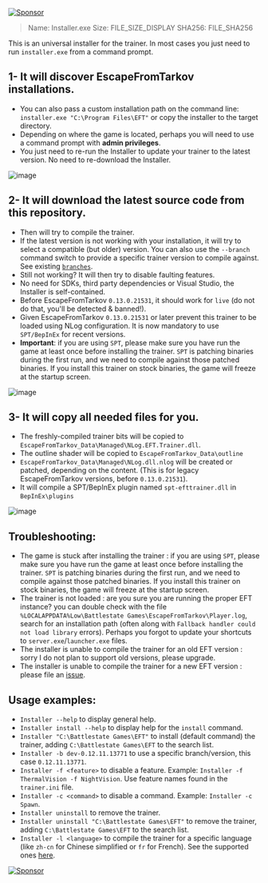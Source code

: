 [![Sponsor](https://img.shields.io/badge/sponsor-%E2%9D%A4-lightgrey?logo=github&style=flat-square)](https://github.com/sponsors/sailro)

> Name: Installer.exe
> Size: FILE_SIZE_DISPLAY
> SHA256: FILE_SHA256

This is an universal installer for the trainer. In most cases you just need to run `installer.exe` from a command prompt.

## 1- It will discover EscapeFromTarkov installations. 
- You can also pass a custom installation path on the command line: `installer.exe "C:\Program Files\EFT"` or copy the installer to the target directory.
- Depending on where the game is located, perhaps you will need to use a command prompt with **admin privileges**. 
- You just need to re-run the Installer to update your trainer to the latest version. No need to re-download the Installer.

![image](https://user-images.githubusercontent.com/638167/144761827-e233ec42-3541-4309-967b-43878b21c5bd.png)

## 2- It will download the latest source code from this repository.
- Then will try to compile the trainer. 
- If the latest version is not working with your installation, it will try to select a compatible (but older) version. You can also use the `--branch` command switch to provide a specific trainer version to compile against. See existing [`branches`](https://github.com/sailro/EscapeFromTarkov-Trainer/branches).
- Still not working? It will then try to disable faulting features.
- No need for SDKs, third party dependencies or Visual Studio, the Installer is self-contained. 
- Before EscapeFromTarkov `0.13.0.21531`, it should work for `live` (do not do that, you'll be detected & banned!).
- Given EscapeFromTarkov `0.13.0.21531`  or later prevent this trainer to be loaded using NLog configuration. It is now mandatory to use `SPT/BepInEx` for recent versions.
- **Important**: if you are using `SPT`, please make sure you have run the game at least once before installing the trainer. `SPT` is patching binaries during the first run, and we need to compile against those patched binaries. If you install this trainer on stock binaries, the game will freeze at the startup screen.

![image](https://user-images.githubusercontent.com/638167/146071436-401b4f80-f4bb-4dfb-8cdc-23ef5bfc79c3.png)

## 3- It will copy all needed files for you.
- The freshly-compiled trainer bits will be copied to `EscapeFromTarkov_Data\Managed\NLog.EFT.Trainer.dll`.
- The outline shader will be copied to `EscapeFromTarkov_Data\outline`
- `EscapeFromTarkov_Data\Managed\NLog.dll.nlog` will be created or patched, depending on the content. (This is for legacy EscapeFromTarkov versions, before `0.13.0.21531`).
- It will compile a SPT/BepInEx plugin named `spt-efttrainer.dll` in `BepInEx\plugins` 

![image](https://user-images.githubusercontent.com/638167/211163262-e49bca08-642c-4512-b92f-c2c1de4bead1.png)

## Troubleshooting:
- The game is stuck after installing the trainer : if you are using `SPT`, please make sure you have run the game at least once before installing the trainer. `SPT` is patching binaries during the first run, and we need to compile against those patched binaries. If you install this trainer on stock binaries, the game will freeze at the startup screen.
- The trainer is not loaded : are you sure you are running the proper EFT instance? you can double check with the file `%LOCALAPPDATA%Low\Battlestate Games\EscapeFromTarkov\Player.log`, search for an installation path (often along with `Fallback handler could not load library` errors). Perhaps you forgot to update your shortcuts to `server.exe`/`launcher.exe` files.
- The installer is unable to compile the trainer for an old EFT version : sorry I do not plan to support old versions, please upgrade.
- The installer is unable to compile the trainer for a new EFT version : please file an [issue](https://github.com/sailro/EscapeFromTarkov-Trainer/issues/new/choose).

## Usage examples:
- `Installer --help` to display general help.
- `Installer install --help` to display help for the `install` command.
- `Installer "C:\Battlestate Games\EFT"` to install (default command) the trainer, adding `C:\Battlestate Games\EFT` to the search list.
- `Installer -b dev-0.12.11.13771` to use a specific branch/version, this case `0.12.11.13771`.
- `Installer -f <feature>` to disable a feature. Example: `Installer -f ThermalVision -f NightVision`. Use feature names found in the `trainer.ini` file.
- `Installer -c <command>` to disable a command. Example: `Installer -c Spawn`.
- `Installer uninstall` to remove the trainer.
- `Installer uninstall "C:\Battlestate Games\EFT"` to remove the trainer, adding `C:\Battlestate Games\EFT` to the search list.
- `Installer -l <language>` to compile the trainer for a specific language (like `zh-cn` for Chinese simplified or `fr` for French). See the supported ones [here](https://github.com/sailro/EscapeFromTarkov-Trainer/tree/master/Properties).

[![Sponsor](https://img.shields.io/badge/sponsor-%E2%9D%A4-lightgrey?logo=github&style=flat-square)](https://github.com/sponsors/sailro)
